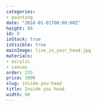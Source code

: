 ```yaml
---
categories:
- painting
date: "2018-01-01T00:00:00Z"
height: 80
id: 0
inStock: true
isVisible: true
mainImage: live_in_your_head.jpg
materials:
- acrylic
- canvas
order: 233
price: 1000
slug: inside-you-head
title: Inside you head
width: 60
---
```


